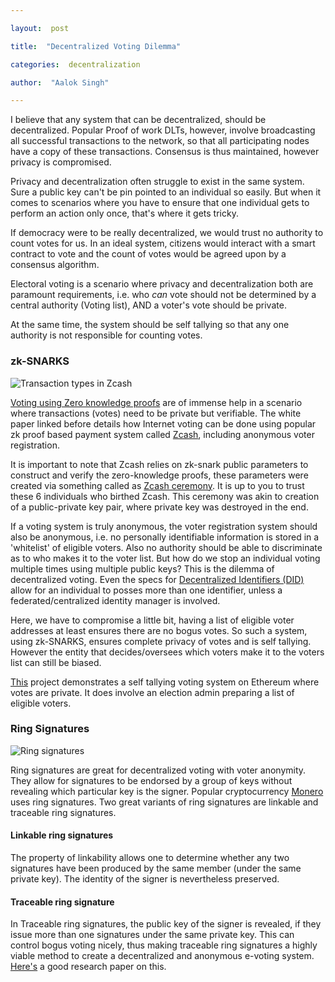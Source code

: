 ```yaml
---

layout:  post

title:  "Decentralized Voting Dilemma"

categories:  decentralization

author:  "Aalok Singh"

---
```


  

I believe that any system that can be decentralized, should be decentralized. Popular Proof of work DLTs, however, involve broadcasting all successful transactions to the network, so that all participating nodes have a copy of these transactions. Consensus is thus maintained, however privacy is compromised.

  

Privacy and decentralization often struggle to exist in the same system. Sure a public key can't be pin pointed to an individual so easily. But when it comes to scenarios where you have to ensure that one individual gets to perform an action only once, that's where it gets tricky.

  

If democracy were to be really decentralized, we would trust no authority to count votes for us. In an ideal system, citizens would interact with a smart contract to vote and the count of votes would be agreed upon by a consensus algorithm.

  

Electoral voting is a scenario where privacy and decentralization both are paramount requirements, i.e. who *can* vote should not be determined by a central authority (Voting list), AND a voter's vote should be private.

At the same time, the system should be self tallying so that any one authority is not responsible for counting votes.

  

### zk-SNARKS

![Transaction types in Zcash](https://github.com/aalok05/aalok05.github.io/blob/master/_images/zcash.PNG)

[Voting using Zero knowledge proofs](https://eprint.iacr.org/2017/585.pdf) are of immense help in a scenario where transactions (votes) need to be private but verifiable. The white paper linked before details how Internet voting can be done using popular zk proof based payment system called [Zcash](https://z.cash/), including anonymous voter registration. 

It is important to note that Zcash relies on zk-snark public parameters to construct and verify the zero-knowledge proofs, these parameters were created via something called as [Zcash ceremony](https://www.youtube.com/watch?v=D6dY-3x3teM). It is up to you to trust these 6 individuals who birthed Zcash. This ceremony was akin to creation of a public-private key pair, where private key was destroyed in the end.

If a voting system is truly anonymous, the voter registration system should also be anonymous, i.e. no personally identifiable information is stored in a 'whitelist' of eligible voters. Also no authority should be able to discriminate as to who makes it to the voter list.
But how do we stop an individual voting multiple times using multiple public keys? This is the dilemma of decentralized voting. 
Even the specs for [Decentralized Identifiers (DID)](https://w3c-ccg.github.io/did-spec) allow for an individual to posses more than one identifier, unless a federated/centralized identity manager is involved.
  

Here, we have to compromise a little bit, having a list of eligible voter addresses at least ensures there are no bogus votes. So such a system, using zk-SNARKS, ensures complete privacy of votes and is self tallying. However the entity that decides/oversees which voters make it to the voters list can still be biased.

[This](https://github.com/stonecoldpat/anonymousvoting) project demonstrates a self tallying voting system on Ethereum where votes are private. It does involve an election admin preparing a list of eligible voters.

### Ring Signatures

![Ring signatures](https://github.com/aalok05/aalok05.github.io/blob/master/_images/Ring-signature.svg)

Ring signatures are great for decentralized voting with voter anonymity. They allow for signatures to be endorsed by a group of keys without revealing which particular key is the signer. Popular cryptocurrency [Monero](https://ww.getmonero.org/) uses ring signatures. 
Two great variants of ring signatures are linkable and traceable ring signatures.

#### Linkable ring signatures

The property of linkability allows one to determine whether any two signatures have been produced by the same member (under the same private key). The identity of the signer is nevertheless preserved.

#### Traceable ring signature

In Traceable ring signatures, the public key of the signer is revealed, if they issue more than one signatures under the same private key. This can control bogus voting nicely, thus making traceable ring signatures a highly viable method to create a decentralized and anonymous e-voting system. 
[Here's](https://arxiv.org/ftp/arxiv/papers/1804/1804.06674.pdf) a good research paper on this.